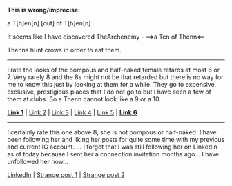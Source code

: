 **This is wrong/imprecise:**

a T[h]en[n] [out] of T[h]en[n]

It seems like I have discovered TheArchenemy - ==>a Ten of Thenn<== 

Thenns hunt crows in order to eat them.

---------

I rate the looks of the pompous and half-naked female retards at most 6 or 7. Very rarely 8 and the 8s might not be that retarded but there is no way for me to know this just by looking at them for a while. They go to expensive, exclusive, prestigious places that I do not go to but I have seen a few of them at clubs. So a Thenn cannot look like a 9 or a 10.

[**Link 1**](https://youtu.be/-EtzZ8Zo8Rw?si=SoZdQfjR0YAqHZjh) | 
[Link 2](https://youtu.be/wAagtJppv_E?si=VwXZH_JChcQI7E0r) | 
[Link 3](https://youtu.be/RadlEpfO7Qw?si=86ImVuS_jB8Rhauk) | 
[Link 4](https://youtu.be/zQRchR-IlMA?si=NEwEbz-cRHMmCSI2) | 
[Link 5](https://youtu.be/p9ZUIEHaXYU?si=wag1fCndCxWMSAZO) | 
[**Link 6**](https://www.youtube.com/shorts/3X_nizRnhqs)

-----------

I certainly rate this one above 8, she is not pompous or half-naked. I have been following her and liking her posts for quite some time with my previous and current IG account. ... I forgot that I was still following her on LinkedIn as of today because I sent her a connection invitation months ago... I have unfollowed her now...

[LinkedIn](https://www.linkedin.com/in/chiara-casadei-%F0%9F%87%AE%F0%9F%87%B9-8aa5aa252/)   |    [Strange post 1](https://www.instagram.com/reel/DAYX3VyMm4y/)     |      [Strange post 2](https://www.instagram.com/reel/DAYWS_jMVsF/) 



